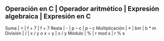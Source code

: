 Operación en C | Operador aritmético | Expresión algebraica | Expresión en C
----------------------------------------------------------------------------
Suma           | +                   | f + 7                | f + 7
Resta          | -                   | p – c                | p – c
Multiplicación | *                   | bm                   | b * m
División       | /                   | x / y o x ÷ y        | x / y
Módulo         | %                   | r mod s              | r % s
